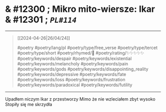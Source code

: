 # & #12300 ; Mikro mito-wiersze: Ikar & #12301 ; *`PL#114`*

---

> [[2024-04-26|26/04/24]]
> 
> #poetry 
> #poetry/lang/pl 
> #poetry/type/free_verse #poetry/type/tercet #poetry/type/short 
> #poetry/rhymed/🔴 
> #poetry/rating/✨✨✨✨✨ 
> #poetry/keywords/despair #poetry/keywords/existential #poetry/keywords/melancholy #poetry/keywords/pain #poetry/keywords/gods #poetry/keywords/disappointing_reality #poetry/keywords/depressive #poetry/keywords/fate #poetry/keywords/loss #poetry/keywords/frustration #poetry/keywords/paradoxical #poetry/keywords/futility 

---

Upadłem niczym Ikar z przestworzy
Mimo że nie wzleciałem zbyt wysoko
Stopiły się me skrzydła
